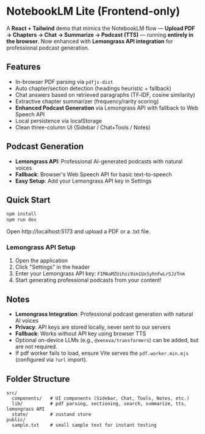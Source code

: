 # NotebookLM Lite (Frontend-only)

A **React + Tailwind** demo that mimics the NotebookLM flow — **Upload PDF → Chapters → Chat → Summarize → Podcast (TTS)** — running **entirely in the browser**. Now enhanced with **Lemongrass API integration** for professional podcast generation.

## Features
- In-browser PDF parsing via `pdfjs-dist`
- Auto chapter/section detection (headings heuristic + fallback)
- Chat answers based on retrieved paragraphs (TF‑IDF, cosine similarity)
- Extractive chapter summarizer (frequency/rarity scoring)
- **Enhanced Podcast Generation** via Lemongrass API with fallback to Web Speech API
- Local persistence via localStorage
- Clean three-column UI (Sidebar / Chat+Tools / Notes)

## Podcast Generation
- **Lemongrass API**: Professional AI-generated podcasts with natural voices
- **Fallback**: Browser's Web Speech API for basic text-to-speech
- **Easy Setup**: Add your Lemongrass API key in Settings

## Quick Start
```bash
npm install
npm run dev
```

Open http://localhost:5173 and upload a PDF or a .txt file.

### Lemongrass API Setup
1. Open the application
2. Click "Settings" in the header
3. Enter your Lemongrass API key: `FIMAaMZUihzi9im1UxSyhnFwLrSJzTnm`
4. Start generating professional podcasts from your content!

## Notes
- **Lemongrass Integration**: Professional podcast generation with natural AI voices
- **Privacy**: API keys are stored locally, never sent to our servers
- **Fallback**: Works without API key using browser TTS
- Optional on-device LLMs (e.g., `@xenova/transformers`) can be added, but are not required.
- If pdf worker fails to load, ensure Vite serves the `pdf.worker.min.mjs` (configured via `?url` import).

## Folder Structure
```
src/
  components/   # UI components (Sidebar, Chat, Tools, Notes, etc.)
  lib/          # pdf parsing, sectioning, search, summarize, tts, lemongrass API
  state/        # zustand store
public/
  sample.txt    # small sample text for instant testing
```
